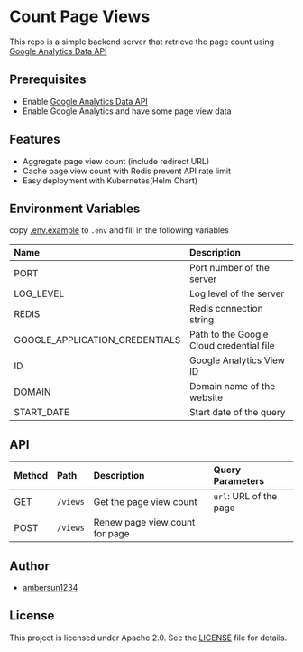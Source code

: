 # Count Page Views
This repo is a simple backend server that retrieve the page count using [Google Analytics Data API](https://developers.google.com/analytics/devguides/reporting/data/v1?hl=zh-tw)

## Prerequisites
+ Enable [Google Analytics Data API](https://developers.google.com/analytics/devguides/reporting/data/v1?hl=zh-tw)
+ Enable Google Analytics and have some page view data

## Features
+ Aggregate page view count (include redirect URL)
+ Cache page view count with Redis prevent API rate limit
+ Easy deployment with Kubernetes(Helm Chart)

## Environment Variables
copy [.env.example](./.env.example) to `.env` and fill in the following variables

| Name | Description |
|:--|:--|
| PORT | Port number of the server |
| LOG_LEVEL | Log level of the server |
| REDIS | Redis connection string |
| GOOGLE_APPLICATION_CREDENTIALS | Path to the Google Cloud credential file |
| ID | Google Analytics View ID |
| DOMAIN | Domain name of the website |
| START_DATE | Start date of the query |

## API
| Method | Path | Description | Query Parameters |
|:--|:--|:--|:--|
| GET | `/views` | Get the page view count | `url`: URL of the page |
| POST | `/views` | Renew page view count for page ||

## Author
+ [ambersun1234](https://github.com/ambersun1234)

## License
This project is licensed under Apache 2.0. See the [LICENSE](./LICENSE) file for details.
